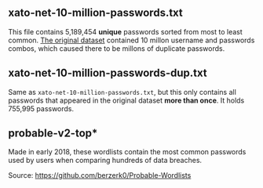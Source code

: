 ## xato-net-10-million-passwords.txt

This file contains 5,189,454 **unique** passwords sorted from most to least common. [The original dataset](https://web.archive.org/web/20150211131735/https://xato.net/passwords/ten-million-passwords/) contained 10 millon username and passwords combos, which caused there to be millons of duplicate passwords.


## xato-net-10-million-passwords-dup.txt

Same as `xato-net-10-million-passwords.txt`, but this only contains all passwords that appeared in the original dataset **more than once**. It holds 755,995 passwords.


## probable-v2-top*

Made in early 2018, these wordlists contain the most common passwords used by users when comparing hundreds of data breaches.

Source: https://github.com/berzerk0/Probable-Wordlists